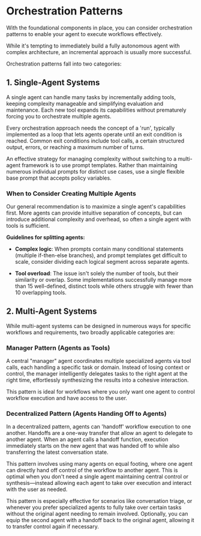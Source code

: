 # Orchestration Patterns

With the foundational components in place, you can consider orchestration patterns to enable your agent to execute workflows effectively.

While it's tempting to immediately build a fully autonomous agent with complex architecture, an incremental approach is usually more successful.

Orchestration patterns fall into two categories:

## 1. Single-Agent Systems

A single agent can handle many tasks by incrementally adding tools, keeping complexity manageable and simplifying evaluation and maintenance. Each new tool expands its capabilities without prematurely forcing you to orchestrate multiple agents.

Every orchestration approach needs the concept of a 'run', typically implemented as a loop that lets agents operate until an exit condition is reached. Common exit conditions include tool calls, a certain structured output, errors, or reaching a maximum number of turns.

An effective strategy for managing complexity without switching to a multi-agent framework is to use prompt templates. Rather than maintaining numerous individual prompts for distinct use cases, use a single flexible base prompt that accepts policy variables.

### When to Consider Creating Multiple Agents

Our general recommendation is to maximize a single agent's capabilities first. More agents can provide intuitive separation of concepts, but can introduce additional complexity and overhead, so often a single agent with tools is sufficient.

**Guidelines for splitting agents:**

- **Complex logic**: When prompts contain many conditional statements (multiple if-then-else branches), and prompt templates get difficult to scale, consider dividing each logical segment across separate agents.

- **Tool overload**: The issue isn't solely the number of tools, but their similarity or overlap. Some implementations successfully manage more than 15 well-defined, distinct tools while others struggle with fewer than 10 overlapping tools.

## 2. Multi-Agent Systems

While multi-agent systems can be designed in numerous ways for specific workflows and requirements, two broadly applicable categories are:

### Manager Pattern (Agents as Tools)

A central "manager" agent coordinates multiple specialized agents via tool calls, each handling a specific task or domain. Instead of losing context or control, the manager intelligently delegates tasks to the right agent at the right time, effortlessly synthesizing the results into a cohesive interaction.

This pattern is ideal for workflows where you only want one agent to control workflow execution and have access to the user.

### Decentralized Pattern (Agents Handing Off to Agents)

In a decentralized pattern, agents can 'handoff' workflow execution to one another. Handoffs are a one-way transfer that allow an agent to delegate to another agent. When an agent calls a handoff function, execution immediately starts on the new agent that was handed off to while also transferring the latest conversation state.

This pattern involves using many agents on equal footing, where one agent can directly hand off control of the workflow to another agent. This is optimal when you don't need a single agent maintaining central control or synthesis—instead allowing each agent to take over execution and interact with the user as needed.

This pattern is especially effective for scenarios like conversation triage, or whenever you prefer specialized agents to fully take over certain tasks without the original agent needing to remain involved. Optionally, you can equip the second agent with a handoff back to the original agent, allowing it to transfer control again if necessary.